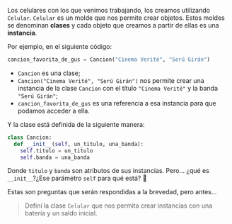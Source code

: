 Los celulares con los que venimos trabajando, los creamos utilizando `Celular`. `Celular` es un molde que nos permite crear objetos. Estos moldes se denominan **clases** y cada objeto que creamos a partir de ellas es una **instancia**. 

Por ejemplo, en el siguiente código:

```python
cancion_favorita_de_gus = Cancion("Cinema Verité", "Serú Girán")
```

* `Cancion` es una clase;
* `Cancion("Cinema Verité", "Serú Girán")` nos permite crear una instancia de la clase `Cancion` con el título `"Cinema Verité"` y la banda `"Serú Girán"`;
* `cancion_favorita_de_gus` es una referencia a esa instancia para que podamos acceder a ella.

Y la clase está definida de la siguiente manera:

```python
class Cancion:
  def __init__(self, un_titulo, una_banda):
    self.titulo = un_titulo
    self.banda = una_banda
```

Donde `titulo` y `banda` son atributos de sus instancias. Pero... ¿qué es `__init__`?¿Ese parámetro `self` para qué está? :thought_balloon:

Estas son preguntas que serán respondidas a la brevedad, pero antes… 

> Definí la clase `Celular` que nos permita crear instancias con una batería y un saldo inicial.